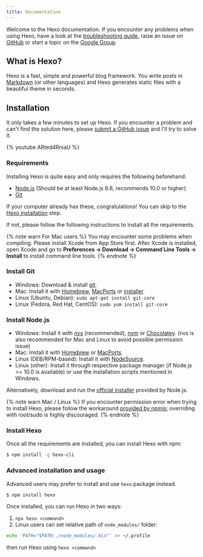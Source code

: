 ```yaml
---
title: Documentation
---
```

Welcome to the Hexo documentation. If you encounter any problems when using Hexo, have a look at the  [troubleshooting guide](troubleshooting.html), raise an issue on [GitHub](https://github.com/hexojs/hexo/issues) or start a topic on the [Google Group](https://groups.google.com/group/hexo).

## What is Hexo?

Hexo is a fast, simple and powerful blog framework. You write posts in [Markdown](http://daringfireball.net/projects/markdown/) (or other languages) and Hexo generates static files with a beautiful theme in seconds.

## Installation

It only takes a few minutes to set up Hexo. If you encounter a problem and can't find the solution here, please [submit a GitHub issue](https://github.com/hexojs/hexo/issues) and I'll try to solve it.

{% youtube ARted4RniaU %}

### Requirements

Installing Hexo is quite easy and only requires the following beforehand:

- [Node.js](http://nodejs.org/) (Should be at least Node.js 8.6, recommends 10.0 or higher)
- [Git](http://git-scm.com/)

If your computer already has these, congratulations! You can skip to the [Hexo installation](#Install-Hexo) step.

If not, please follow the following instructions to install all the requirements.

{% note warn For Mac users %}
You may encounter some problems when compiling. Please install Xcode from App Store first. After Xcode is installed, open Xcode and go to **Preferences -> Download -> Command Line Tools -> Install** to install command line tools.
{% endnote %}

### Install Git

- Windows: Download & install [git](https://git-scm.com/download/win).
- Mac: Install it with [Homebrew](https://brew.sh/), [MacPorts](http://www.macports.org/) or [installer](http://sourceforge.net/projects/git-osx-installer/).
- Linux (Ubuntu, Debian): `sudo apt-get install git-core`
- Linux (Fedora, Red Hat, CentOS): `sudo yum install git-core`

### Install Node.js

- Windows: Install it with [nvs](https://github.com/jasongin/nvs/) (recommended), [nvm](https://github.com/nvm-sh/nvm) or [Chocolatey](https://chocolatey.org/). (nvs is also recommended for Mac and Linux to avoid possible permission issue)
- Mac: Install it with [Homebrew](https://brew.sh/) or [MacPorts](http://www.macports.org/).
- Linux (DEB/RPM-based): Install it with [NodeSource](https://github.com/nodesource/distributions).
- Linux (other): Install it through respective package manager (if Node.js >= 10.0 is available) or use the installation scripts mentioned in Windows.

Alternatively, download and run the [official installer](https://nodejs.org/en/download/) provided by Node.js.

{% note warn Mac / Linux %}
If you encounter permission error when trying to install Hexo, please follow the workaround [provided by npmjs](https://docs.npmjs.com/resolving-eacces-permissions-errors-when-installing-packages-globally); overriding with root/sudo is highly discouraged.
{% endnote %}

### Install Hexo

Once all the requirements are installed, you can install Hexo with npm:

``` bash
$ npm install -g hexo-cli
```

### Advanced installation and usage

Advanced users may prefer to install and use `hexo` package instead.

``` bash
$ npm install hexo
```

Once installed, you can run Hexo in two ways:

1. `npx hexo <command>`
2. Linux users can set relative path of `node_modules/` folder:

  ``` bash
  echo 'PATH="$PATH:./node_modules/.bin"' >> ~/.profile
  ```

  then run Hexo using `hexo <command>`
